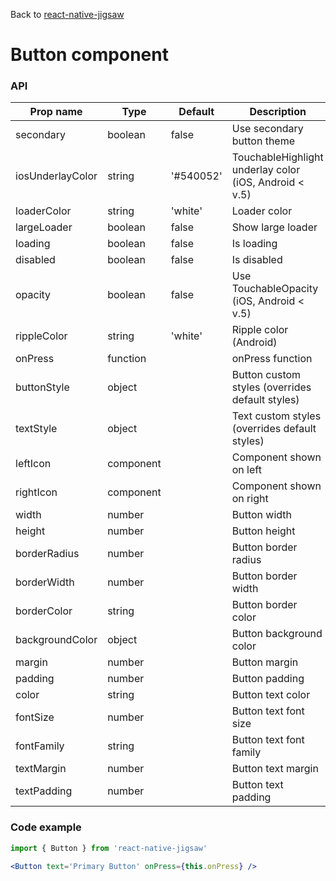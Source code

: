 Back to [react-native-jigsaw](../../README.md)

Button component
================
### API
Prop name        | Type      | Default   | Description
---------------- | --------- | --------- | ------------------------------------------------------
secondary        | boolean   | false     | Use secondary button theme
iosUnderlayColor | string    | '#540052' | TouchableHighlight underlay color (iOS, Android < v.5)
loaderColor      | string    | 'white'   | Loader color
largeLoader      | boolean   | false     | Show large loader
loading          | boolean   | false     | Is loading
disabled         | boolean   | false     | Is disabled
opacity          | boolean   | false     | Use TouchableOpacity (iOS, Android < v.5)
rippleColor      | string    | 'white'   | Ripple color (Android)
onPress          | function  |           | onPress function
buttonStyle      | object    |           | Button custom styles (overrides default styles)
textStyle        | object    |           | Text custom styles (overrides default styles)
leftIcon         | component |           | Component shown on left
rightIcon        | component |           | Component shown on right
width            | number    |           | Button width
height           | number    |           | Button height
borderRadius     | number    |           | Button border radius
borderWidth      | number    |           | Button border width 
borderColor      | string    |           | Button border color
backgroundColor  | object    |           | Button background color
margin           | number    |           | Button margin
padding          | number    |           | Button padding
color            | string    |           | Button text color
fontSize         | number    |           | Button text font size
fontFamily       | string    |           | Button text font family
textMargin       | number    |           | Button text margin
textPadding      | number    |           | Button text padding


### Code example

```jsx
import { Button } from 'react-native-jigsaw'

<Button text='Primary Button' onPress={this.onPress} />
```

